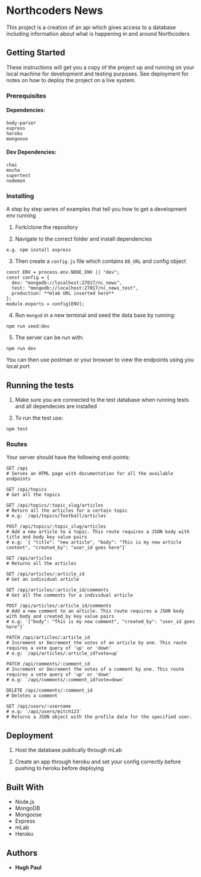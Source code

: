# Northcoders News

This project is a creation of an api which gives access to a database including information about what is happening in and around Northcoders

## Getting Started

These instructions will get you a copy of the project up and running on your local machine for development and testing purposes. See deployment for notes on how to deploy the project on a live system.

### Prerequisites

#### Dependencies:

```
body-parser
express
heroku
mongoose
```

#### Dev Dependencies:

```
chai
mocha
supertest
nodemon
```

### Installing

A step by step series of examples that tell you how to get a development env running

1. Fork/clone the repository

2. Navigate to the correct folder and install dependencies

```
e.g. npm install express
```

3. Then create a `config.js` file which contains `DB_URL` and config object

```
const ENV = process.env.NODE_ENV || "dev";
const config = {
  dev: "mongodb://localhost:27017/nc_news",
  test: "mongodb://localhost:27017/nc_news_test",
  production: **mlab URL inserted here**
};
module.exports = config[ENV];
```

4. Run `mongod` in a new terminal and seed the data base by running:

```
npm run seed:dev
```

5. The server can be run with:

```
npm run dev
```

You can then use postman or your browser to view the endpoints using you local port

## Running the tests

1. Make sure you are connected to the test database when running tests and all dependecies are installed

2. To run the test use:

```
npm test
```

### Routes

Your server should have the following end-points:

```http
GET /api
# Serves an HTML page with documentation for all the available endpoints
```

```http
GET /api/topics
# Get all the topics
```

```http
GET /api/topics/:topic_slug/articles
# Return all the articles for a certain topic
# e.g: `/api/topics/football/articles`
```

```http
POST /api/topics/:topic_slug/articles
# Add a new article to a topic. This route requires a JSON body with title and body key value pairs
# e.g: `{ "title": "new article", "body": "This is my new article content", "created_by": "user_id goes here"}`
```

```http
GET /api/articles
# Returns all the articles
```

```http
GET /api/articles/:article_id
# Get an individual article
```

```http
GET /api/articles/:article_id/comments
# Get all the comments for a individual article
```

```http
POST /api/articles/:article_id/comments
# Add a new comment to an article. This route requires a JSON body with body and created_by key value pairs
# e.g: `{"body": "This is my new comment", "created_by": "user_id goes here"}`
```

```http
PATCH /api/articles/:article_id
# Increment or Decrement the votes of an article by one. This route requires a vote query of 'up' or 'down'
# e.g: `/api/articles/:article_id?vote=up`
```

```http
PATCH /api/comments/:comment_id
# Increment or Decrement the votes of a comment by one. This route requires a vote query of 'up' or 'down'
# e.g: `/api/comments/:comment_id?vote=down`
```

```http
DELETE /api/comments/:comment_id
# Deletes a comment
```

```http
GET /api/users/:username
# e.g: `/api/users/mitch123`
# Returns a JSON object with the profile data for the specified user.
```

## Deployment

1. Host the database publically through mLab

2. Create an app through heroku and set your config correctly before pushing to heroku before deploying

## Built With

- Node.js
- MongoDB
- Mongoose
- Express
- mLab
- Heroku

## Authors

- **Hugh Paul**
